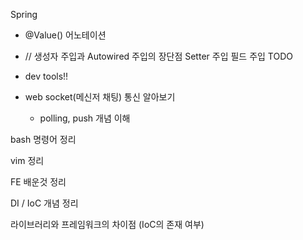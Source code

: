 Spring

- @Value() 어노테이션
- // 생성자 주입과 Autowired 주입의 장단점 Setter 주입 필드 주입 TODO
- dev tools!!

- web socket(메신저 채팅) 통신 알아보기
  - polling, push 개념 이해


bash 명령어 정리

vim 정리

FE 배운것 정리

DI / IoC 개념 정리

라이브러리와 프레임워크의 차이점 (IoC의 존재 여부)